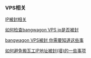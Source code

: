 ### VPS相关

[IP被封相关](https://github.com/shadowsocks/shadowsocks/issues/1130)  

[如何检查bangwagon VPS ip是否被封](https://www.bandwagonhost.net/769.html)  

[bangwagon VPS被封 你需要知道这些事](http://www.vpsxxs.com/banwagongvpsipbeifeng/)

[如何避免搬瓦工IP地址被封(墙)的一些事项](https://www.banwago.com/673.html)

